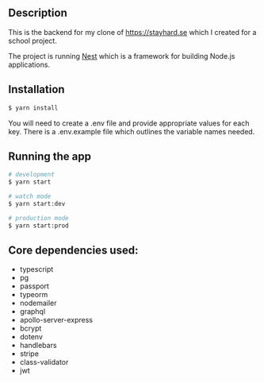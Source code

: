 
## Description
This is the backend for my clone of https://stayhard.se which I created for a school project.

The project is running [Nest](https://github.com/nestjs/nest) which is a framework for building Node.js applications.

## Installation

```bash
$ yarn install
```
You will need to create a .env file and provide appropriate values for each key. There is a .env.example file which outlines the variable names needed.

## Running the app

```bash
# development
$ yarn start

# watch mode
$ yarn start:dev

# production mode
$ yarn start:prod
```
## Core dependencies used:
* typescript
* pg
* passport
* typeorm
* nodemailer
* graphql
* apollo-server-express
* bcrypt
* dotenv
* handlebars
* stripe
* class-validator
* jwt
